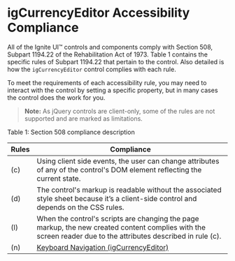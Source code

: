 ﻿<!--
|metadata|
{
    "fileName": "igcurrencyeditor-igcurrencyeditor-accessibility-compliance",
    "controlName": "igEditors",
    "tags": ["Section 508"]
}
|metadata|
-->

# igCurrencyEditor Accessibility Compliance

All of the Ignite UI™ controls and components comply with Section 508, Subpart 1194.22 of the Rehabilitation Act of 1973. Table 1 contains the specific rules of Subpart 1194.22 that pertain to the control. Also detailed is how the `igCurrencyEditor` control complies with each rule.

To meet the requirements of each accessibility rule, you may need to interact with the control by setting a specific property, but in many cases the control does the work for you.

> **Note:** As jQuery controls are client-only, some of the rules are not supported and are marked as limitations.

Table 1: Section 508 compliance description

Rules|Compliance
---|---
(c)|Using client side events, the user can change attributes of any of the control's DOM element reflecting the current state.
(d)|The control's markup is readable without the associated style sheet because it’s a client-side control and depends on the CSS rules.
(l)|When the control's scripts are changing the page markup, the new created content complies with the screen reader due to the attributes described in rule (c).
(n)| [Keyboard Navigation (igCurrencyEditor)](igCurrencyEditor-Keyboard-Navigation.html)


